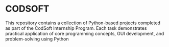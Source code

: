 # CODSOFT
This repository contains a collection of Python-based projects completed as part of the CodSoft Internship Program. Each task demonstrates practical application of core programming concepts, GUI development, and problem-solving using Python

